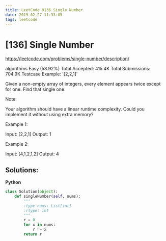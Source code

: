 ```yaml
---
title: LeetCode 0136 Single Number
date: 2019-02-27 11:33:05
tags: leetcode
---
```


# [136] Single Number

https://leetcode.com/problems/single-number/description/

algorithms
Easy (58.92%)
Total Accepted:    415.4K
Total Submissions: 704.9K
Testcase Example:  '[2,2,1]'

Given a non-empty array of integers, every element appears twice except for
one. Find that single one.

Note:

Your algorithm should have a linear runtime complexity. Could you implement
it without using extra memory?

Example 1:


Input: [2,2,1]
Output: 1


Example 2:


Input: [4,1,2,1,2]
Output: 4

## Solutions:
**Python**
```python
class Solution(object):
    def singleNumber(self, nums):
        """
        :type nums: List[int]
        :rtype: int
        """
        r = 0
        for x in nums:
            r ^= x
        return r
```